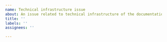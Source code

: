 ```yaml
---
name: Technical infrastructure issue
about: An issue related to technical infrastructure of the documentation site, not the content.
title: ''
labels: ''
assignees: ''

---
```

